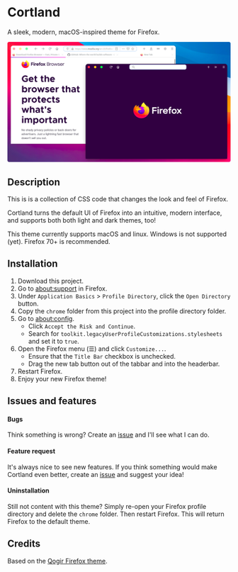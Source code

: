 # Cortland
A sleek, modern, macOS-inspired theme for Firefox.

![image](/screenshots/cortland-screenshot.png)

## Description

This is is a collection of CSS code that changes the look and feel of Firefox. 

Cortland turns the default UI of Firefox into an intuitive, modern interface, and supports both both light and dark themes, too!

This theme currently supports macOS and linux. Windows is not supported (yet). Firefox 70+ is recommended. 

## Installation

1. Download this project.
2. Go to <ins>about:support</ins> in Firefox.
3. Under `Application Basics` > `Profile Directory`, click the `Open Directory` button.
4. Copy the `chrome` folder from this project into the profile directory folder.
5. Go to <ins>about:config</ins>. 
    * Click `Accept the Risk and Continue`. 
    * Search for `toolkit.legacyUserProfileCustomizations.stylesheets` and set it to `true`.
7. Open the Firefox menu (☰) and click `Customize...`. 
    * Ensure that the `Title Bar` checkbox is unchecked. 
    * Drag the new tab button out of the tabbar and into the headerbar.
9. Restart Firefox.
10. Enjoy your new Firefox theme!

## Issues and features

#### Bugs

Think something is wrong? Create an [issue](https://github.com/Andereoo/Cortland/issues/) and I'll see what I can do.

#### Feature request

It's always nice to see new features. If you think something would make Cortland even better, create an [issue](https://github.com/Andereoo/Cortland/issues/) and suggest your idea!

#### Uninstallation

Still not content with this theme? Simply re-open your Firefox profile directory and delete the `chrome` folder. Then restart Firefox. This will return Firefox to the default theme.

## Credits

Based on the [Qogir Firefox theme](https://github.com/vinceliuice/Qogir-theme/tree/master/src/firefox).
